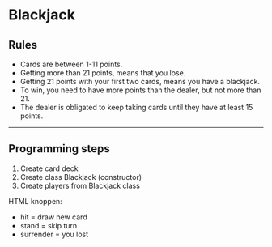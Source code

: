 # Blackjack 
## Rules
* Cards are between 1-11 points.
* Getting more than 21 points, means that you lose.
* Getting 21 points with your first two cards, means you have a blackjack.
* To win, you need to have more points than the dealer, but not more than 21.
* The dealer is obligated to keep taking cards until they have at least 15 points.

<hr>

## Programming steps
1. Create card deck
2. Create class Blackjack (constructor)
3. Create players from Blackjack class



HTML knoppen:
* hit = draw new card
* stand = skip turn
* surrender = you lost